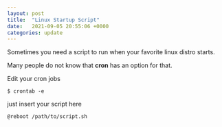 ```yaml
---
layout: post
title:  "Linux Startup Script"
date:   2021-09-05 20:55:06 +0000
categories: update
---
```


Sometimes you need a script to run when your favorite linux distro starts. 

Many people do not know that **cron** has an option for that. 

Edit your cron jobs 
```
$ crontab -e
```

just insert your script here
```
@reboot /path/to/script.sh
```